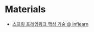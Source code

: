 # Materials

* [스프링 프레임워크 핵심 기술 @ inflearn](https://www.inflearn.com/course/spring-framework_core/)

